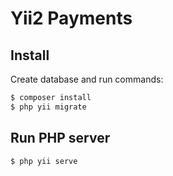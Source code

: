 # Yii2 Payments

## Install

Create database and run commands:

```bash
$ composer install
$ php yii migrate
```

## Run PHP server

```bash
$ php yii serve
```

